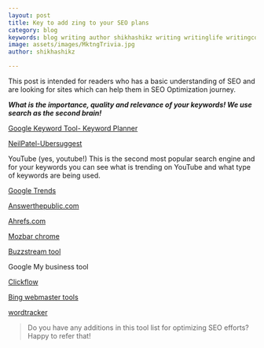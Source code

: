 ```yaml
---
layout: post
title: Key to add zing to your SEO plans
category: blog
keywords: blog writing author shikhashikz writing writinglife writingcommunity dailyblogpost dailyblogpostchallenge marketing SEO
image: assets/images/MktngTrivia.jpg
author: shikhashikz

---
```

This post is intended for readers who has a basic understanding of SEO and are looking for sites which can help them in SEO Optimization journey.

***What is the importance, quality and relevance of your keywords! We use search as the second brain!***

[Google Keyword Tool- Keyword Planner](https://ads.google.com/intl/en_in/home/tools/keyword-planner/)

[NeilPatel-Ubersuggest](https://neilpatel.com/ubersuggest/)

YouTube (yes, youtube!) This is the second most popular search engine and for your keywords you can see what is trending on YouTube and what type of keywords are being used.

[Google Trends](https://trends.google.com/trends/)

[Answerthepublic.com](https://answerthepublic.com/)

[Ahrefs.com](https://ahrefs.com/)

[Mozbar chrome](https://chrome.google.com/webstore/detail/mozbar/eakacpaijcpapndcfffdgphdiccmpknp?hl=en)

[Buzzstream tool](https://www.buzzstream.com/)

Google My business tool

[Clickflow](https://www.clickflow.com/)

[Bing webmaster tools](https://www.bing.com/webmasters/about)

[wordtracker](https://www.wordtracker.com/)

>Do you have any additions in this tool list for optimizing SEO efforts? Happy to refer that!
>

